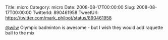 Title: micro
Category: micro
Date: 2008-08-17T00:00:00
Slug: 2008-08-17T00:00:00
TwitterId: 890461958
TweetUrl: https://twitter.com/mark_philpot/status/890461958

[@wilw](https://twitter.com/wilw) Olympic badminton is awesome - but I wish they would add raquette ball to the mix
